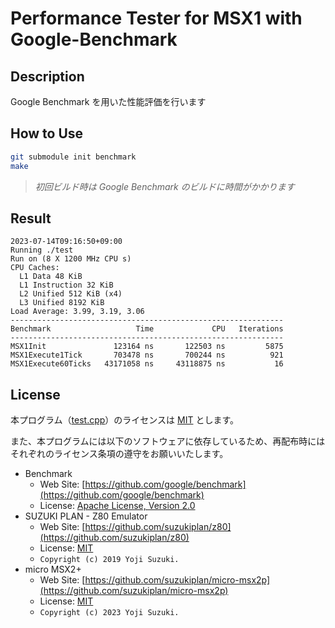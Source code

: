 # Performance Tester for MSX1 with Google-Benchmark

## Description

Google Benchmark を用いた性能評価を行います

## How to Use

```bash
git submodule init benchmark
make
```

> _初回ビルド時は Google Benchmark のビルドに時間がかかります_

## Result

```
2023-07-14T09:16:50+09:00
Running ./test
Run on (8 X 1200 MHz CPU s)
CPU Caches:
  L1 Data 48 KiB
  L1 Instruction 32 KiB
  L2 Unified 512 KiB (x4)
  L3 Unified 8192 KiB
Load Average: 3.99, 3.19, 3.06
-------------------------------------------------------------
Benchmark                   Time             CPU   Iterations
-------------------------------------------------------------
MSX1Init               123164 ns       122503 ns         5875
MSX1Execute1Tick       703478 ns       700244 ns          921
MSX1Execute60Ticks   43171058 ns     43118875 ns           16
```

## License

本プログラム（[test.cpp](test.cpp)）のライセンスは [MIT](LICENSE.txt) とします。

また、本プログラムには以下のソフトウェアに依存しているため、再配布時にはそれぞれのライセンス条項の遵守をお願いいたします。

- Benchmark
  - Web Site: [https://github.com/google/benchmark](https://github.com/google/benchmark)
  - License: [Apache License, Version 2.0](../../licenses-copy/benchmark.txt)
- SUZUKI PLAN - Z80 Emulator
  - Web Site: [https://github.com/suzukiplan/z80](https://github.com/suzukiplan/z80)
  - License: [MIT](../../licenses-copy/z80.txt)
  - `Copyright (c) 2019 Yoji Suzuki.`
- micro MSX2+
  - Web Site: [https://github.com/suzukiplan/micro-msx2p](https://github.com/suzukiplan/micro-msx2p)
  - License: [MIT](../../LICENSE.txt)
  - `Copyright (c) 2023 Yoji Suzuki.`
